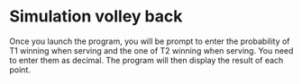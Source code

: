 # Simulation volley back
 
Once you launch the program, you will be prompt to enter the probability of T1 winning when serving and the one of T2 winning when serving. You need to enter them as decimal.
The program will then display the result of each point.
